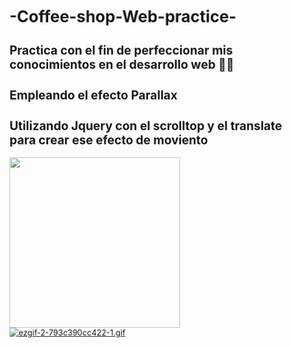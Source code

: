 # -Coffee-shop-Web-practice-

## Practica con el fin de perfeccionar mis conocimientos en el desarrollo web 🚀🚀

## Empleando el efecto Parallax
## Utilizando Jquery con el scrolltop y el translate para crear ese efecto de moviento 


<img src="https://s5.gifyu.com/images/ezgif-2-793c390cc422-1.gif" width="300">

<a href="https://gifyu.com/image/IEUT">
  <img src="https://s5.gifyu.com/images/ezgif-2-793c390cc422-1.gif" alt="ezgif-2-793c390cc422-1.gif" border="0" />
</a>
